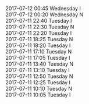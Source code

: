 2017-07-12 00:45 Wednesday  I  
2017-07-12 00:20 Wednesday  N  
2017-07-11 22:40 Tuesday  I  
2017-07-11 22:30 Tuesday  N  
2017-07-11 22:20 Tuesday  I  
2017-07-11 18:25 Tuesday  N  
2017-07-11 18:20 Tuesday  I  
2017-07-11 17:10 Tuesday  N  
2017-07-11 17:05 Tuesday  I  
2017-07-11 13:40 Tuesday  N  
2017-07-11 13:10 Tuesday  I  
2017-07-11 12:50 Tuesday  N  
2017-07-11 12:25 Tuesday  I  
2017-07-11 10:10 Tuesday  N  
2017-07-11 10:05 Tuesday  I  
